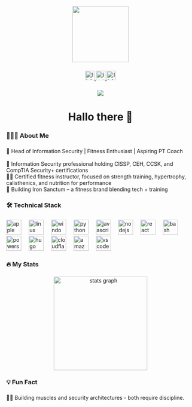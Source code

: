 <div align="center">
  <img height="150" src="https://media2.giphy.com/media/v1.Y2lkPTc5MGI3NjExa2xveDVhN3V0Ym15aTZkc2ppYWp3eHk1aGR4ZjVtczhvODY4ZmlqNiZlcD12MV9pbnRlcm5hbF9naWZfYnlfaWQmY3Q9Zw/R5dspTNJBVL51hiSN7/giphy.gif"  />
</div>

###

<div align="center">
  <a href="https://www.linkedin.com/in/kikototev/" target="_blank">
    <img src="https://img.shields.io/static/v1?message=LinkedIn&logo=linkedin&label=&color=0077B5&logoColor=white&labelColor=&style=for-the-badge" height="25" alt="linkedin logo"  />
  </a>
  <a href="https://www.instagram.com/kiriltotev/" target="_blank">
    <img src="https://img.shields.io/static/v1?message=Instagram&logo=instagram&label=&color=E4405F&logoColor=white&labelColor=&style=for-the-badge" height="25" alt="instagram logo"  />
  </a>
  <a href="https://linktr.ee/kiriltotev" target="_blank">
    <img src="https://img.shields.io/static/v1?message=Linktree&logo=linktree&label=&color=1de9b6&logoColor=white&labelColor=&style=for-the-badge" height="25" alt="linktree logo"  />
  </a>
</div>

###

<div align="center">
  <img src="https://visitor-badge.laobi.icu/badge?page_id=ronin-kuko.ronin-kuko&"  />
</div>

###

<h1 align="center">Hallo there 👋</h1>

###

<h3 align="left">👨🏻‍💻 About Me</h3>

###

<p align="left">🎯 Head of Information Security | Fitness Enthusiast | Aspiring PT Coach<br><br>🔐 Information Security professional holding CISSP, CEH, CCSK, and CompTIA Security+ certifications<br>🏋️‍♂️ Certified fitness instructor, focused on strength training, hypertrophy, calisthenics, and nutrition for performance<br>🚀 Building Iron Sanctum – a fitness brand blending tech + training</p>

###

<h3 align="left">🛠 Technical Stack</h3>

###

<div align="left">
  <img src="https://cdn.simpleicons.org/apple/000000" height="40" alt="apple logo"  />
  <img width="12" />
  <img src="https://skillicons.dev/icons?i=linux" height="40" alt="linux logo"  />
  <img width="12" />
  <img src="https://cdn.jsdelivr.net/gh/devicons/devicon/icons/windows8/windows8-original.svg" height="40" alt="windows8 logo"  />
  <img width="12" />
  <img src="https://skillicons.dev/icons?i=py" height="40" alt="python logo"  />
  <img width="12" />
  <img src="https://skillicons.dev/icons?i=js" height="40" alt="javascript logo"  />
  <img width="12" />
  <img src="https://skillicons.dev/icons?i=nodejs" height="40" alt="nodejs logo"  />
  <img width="12" />
  <img src="https://skillicons.dev/icons?i=react" height="40" alt="react logo"  />
  <img width="12" />
  <img src="https://skillicons.dev/icons?i=bash" height="40" alt="bash logo"  />
  <img width="12" />
  <img src="https://skillicons.dev/icons?i=powershell" height="40" alt="powershell logo"  />
  <img width="12" />
  <img src="https://cdn.jsdelivr.net/gh/devicons/devicon/icons/hugo/hugo-original.svg" height="40" alt="hugo logo"  />
  <img width="12" />
  <img src="https://skillicons.dev/icons?i=cloudflare" height="40" alt="cloudflare logo"  />
  <img width="12" />
  <img src="https://skillicons.dev/icons?i=aws" height="40" alt="amazonwebservices logo"  />
  <img width="12" />
  <img src="https://skillicons.dev/icons?i=vscode" height="40" alt="vscode logo"  />
</div>

###

<h3 align="left">🔥 My Stats </h3>

###

<div align="center">
  <img src="https://github-readme-stats.vercel.app/api?username=ronin-kuko&show_icons=true&theme=tokyonight" height="250" alt="stats graph"  />
</div>

###

<h3 align="left">💡 Fun Fact </h3>

###

<p align="left">💪🏼 Building muscles and security architectures - both require discipline.</p>

